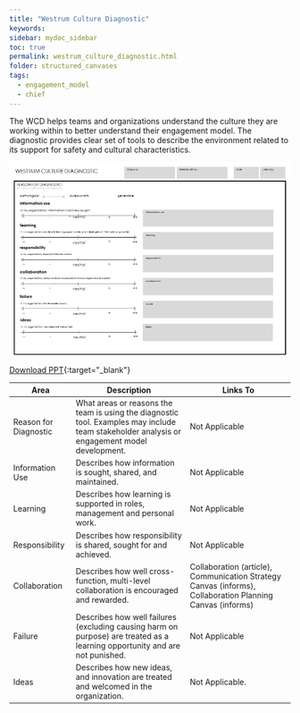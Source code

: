 ```yaml
---
title: "Westrum Culture Diagnostic"
keywords: 
sidebar: mydoc_sidebar
toc: true
permalink: westrum_culture_diagnostic.html
folder: structured_canvases
tags: 
  - engagement_model
  - chief
---
```


The WCD helps teams and organizations understand the culture they are working within to better understand their engagement model. The diagnostic provides clear set of tools to describe the environment related to its support for safety and cultural characteristics.

![image001](../../media/83543645a4cdd8a79a8696bcf5a7bfa99cd3c685.png)

[Download PPT](media/ppt/value_stream_canvas.ppt){:target="_blank"}

| Area                  | Description                                                                                                                                  | Links To                                                                                                  |
| --------------------- | -------------------------------------------------------------------------------------------------------------------------------------------- | --------------------------------------------------------------------------------------------------------- |
| Reason for Diagnostic | What areas or reasons the team is using the diagnostic tool. Examples may include team stakeholder analysis or engagement model development. | Not Applicable                                                                                            |
| Information Use       | Describes how information is sought, shared, and maintained.                                                                                 | Not Applicable                                                                                            |
| Learning              | Describes how learning is supported in roles, management and personal work.                                                                  | Not Applicable                                                                                            |
| Responsibility        | Describes how responsibility is shared, sought for and achieved.                                                                             | Not Applicable                                                                                            |
| Collaboration         | Describes how well cross-function, multi-level collaboration is encouraged and rewarded.                                                     | Collaboration (article), Communication Strategy Canvas (informs), Collaboration Planning Canvas (informs) |
| Failure               | Describes how well failures (excluding causing harm on purpose) are treated as a learning opportunity and are not punished.                  | Not Applicable                                                                                            |
| Ideas                 | Describes how new ideas, and innovation are treated and welcomed in the organization.                                                        | Not Applicable.                                                                                           |
